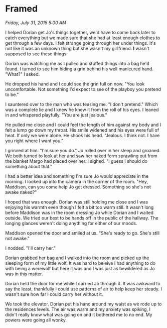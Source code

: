# Framed
_Friday, July 31, 2015 5:00 AM_

I helped Dorian get Jo's things together, we'd have to come back later to catch everything but we made sure that she had at least enough clothes to get through a few days.  I felt strange going through her under things.  It's not like it was an unknown thing but she wasn't my girlfriend.  **I** wasn't supposed to see these things.

Dorian was watching me as I pulled and stuffed things into a bag he'd found.  I turned to see him hiding a grin behind his well manicured hand.  "What?" I asked.

He dropped his hand and I could see the grin full on now.  "You look uncomfortable.  Not something I'd expect to see of the playboy you pretend to be."

I sauntered over to the man who was teasing me.  "I don't pretend."  Which was a complete lie and I knew he knew it from the roll of his eyes.  I leaned in and whispered playfully.  "You are just jealous."

He pulled me close and I could feel the length of him against my body and I felt a lump go down my throat.  His smile widened and his eyes were full of heat.  If only we were alone.  He shook his head.  "Jealous.  I think not.  I have you right where I want you."

I grinned at him.  "I'm sure you do."  Jo rolled over in her sleep and groaned.  We both turned to look at her and saw her naked form sprawling out from the blanket Margo had placed over her.  I sighed.  "I guess I should do something about that."  

I had a better idea and something I'm sure Jo would appreciate in the morning.  I looked up into the camera in the corner of the room.  "Hey, Maddison, can you come help Jo get dressed.  Something so she's not awake naked?"

I hoped that was enough.  Dorian was still holding me close and I was enjoying his warmth even though I felt a bit too warm still.  It wasn't long before Maddison was in the room dressing Jo while Dorian and I waited outside.  We tried our best to be hands off in the public of the hallway.  The longing glances weren't doing anything for either of our moods.

Maddison opened the door and smiled at us.  "She's ready to go.  She's still not awake."

I nodded.  "I'll carry her."

Dorian grabbed her bag and I walked into the room and picked up the sleeping form of my little wolf.  It was hard to beleive I had anything to do with being a werewolf but here it was and I was just as bewildered as Jo was in this matter.

Dorian held the door for me while I carried Jo through it.  It was awkward to say the least, thankfully I could use patterns of air to help keep her steady.  I wasn't sure how far I could carry her without it.

We took the elevator.  Dorian put his hand around my waist as we rode up to the residences levels.  The air was warm and my anxiety was spiking, I didn't really know what was going on and it bothered me to no end.  My powers were going all wonky.

